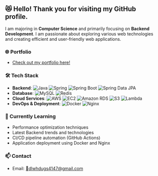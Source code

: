 

## 😻 Hello! Thank you for visiting my GitHub profile.

I am majoring in **Computer Science** and primarily focusing on **Backend Development**. I am passionate about exploring various web technologies and creating efficient and user-friendly web applications.

### 🌐 Portfolio
- [Check out my portfolio here!](https://equal-prepared-00c.notion.site/Junior-Developer-Jonghyun-Lee-9f280ec7713b45b68dd5077519aebb29)

### 🛠 Tech Stack
- **Backend**: ![Java](https://img.shields.io/badge/Java-ED8B00?style=flat-square&logo=java&logoColor=white) ![Spring](https://img.shields.io/badge/Spring-6DB33F?style=flat-square&logo=spring&logoColor=white) ![Spring Boot](https://img.shields.io/badge/Spring%20Boot-6DB33F?style=flat-square&logo=spring-boot&logoColor=white) ![Spring Data JPA](https://img.shields.io/badge/Spring%20Data%20JPA-6DB33F?style=flat-square&logo=spring&logoColor=white)
- **Database**: ![MySQL](https://img.shields.io/badge/MySQL-4479A1?style=flat-square&logo=mysql&logoColor=white) ![Redis](https://img.shields.io/badge/Redis-DC382D?style=flat-square&logo=redis&logoColor=white) 
- **Cloud Services**: ![AWS](https://img.shields.io/badge/AWS-232F3E?style=flat-square&logo=amazon-aws&logoColor=white) ![EC2](https://img.shields.io/badge/EC2-FF9900?style=flat-square&logo=amazon-ec2&logoColor=white) ![Amazon RDS](https://img.shields.io/badge/Amazon%20RDS-527FFF?style=flat-square&logo=amazon-rds&logoColor=white) ![S3](https://img.shields.io/badge/S3-569A31?style=flat-square&logo=amazon-s3&logoColor=white) ![Lambda](https://img.shields.io/badge/AWS%20Lambda-FF9900?style=flat-square&logo=amazon-aws&logoColor=white)
- **DevOps & Deployment**: ![Docker](https://img.shields.io/badge/Docker-2496ED?style=flat-square&logo=docker&logoColor=white) ![Nginx](https://img.shields.io/badge/Nginx-009639?style=flat-square&logo=nginx&logoColor=white)



### 🌱 Currently Learning
- Performance optimization techniques
- Latest Backend trends and technologies
- CI/CD pipeline automation (GitHub Actions)
- Application deployment using Docker and Nginx

### 📫 Contact
- Email: [dlwhdugs4147@gmail.com](dlwhdugs4147@gmail.com)

